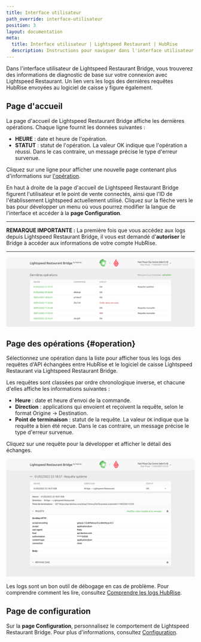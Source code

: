 ```yaml
---
title: Interface utilisateur
path_override: interface-utilisateur
position: 3
layout: documentation
meta:
  title: Interface utilisateur | Lightspeed Restaurant | HubRise
  description: Instructions pour naviguer dans l'interface utilisateur de Lightspeed Restaurant Bridge. Connectez vos apps et synchronisez vos données.
---
```


Dans l'interface utilisateur de Lightspeed Restaurant Bridge, vous trouverez des informations de diagnostic de base sur votre connexion avec Lightspeed Restaurant. Un lien vers les logs des dernières requêtes HubRise envoyées au logiciel de caisse y figure également.

## Page d'accueil

La page d'accueil de Lightspeed Restaurant Bridge affiche les dernières opérations. Chaque ligne fournit les données suivantes :

- **HEURE** : date et heure de l'opération.
- **STATUT** : statut de l'opération. La valeur OK indique que l'opération a réussi. Dans le cas contraire, un message précise le type d'erreur survenue.

Cliquez sur une ligne pour afficher une nouvelle page contenant plus d'informations sur [l'opération](#operation).

En haut à droite de la page d'accueil de Lightspeed Restaurant Bridge figurent l'utilisateur et le point de vente connectés, ainsi que l'ID de l'établissement Lightspeed actuellement utilisé. Cliquez sur la flèche vers le bas pour développer un menu où vous pourrez modifier la langue de l'interface et accéder à la **page Configuration**.

---

**REMARQUE IMPORTANTE :** La première fois que vous accédez aux logs depuis Lightspeed Restaurant Bridge, il vous est demandé d'**autoriser** le Bridge à accéder aux informations de votre compte HubRise.

---

![Page d'accueil](./images/003-2x-main-page-truncated.png)

## Page des opérations {#operation}

Sélectionnez une opération dans la liste pour afficher tous les logs des requêtes d'API échangées entre HubRise et le logiciel de caisse Lightspeed Restaurant via Lightspeed Restaurant Bridge.

Les requêtes sont classées par ordre chronologique inverse, et chacune d'elles affiche les informations suivantes :

- **Heure** : date et heure d'envoi de la commande.
- **Direction** : applications qui envoient et reçoivent la requête, selon le format Origine → Destination.
- **Point de terminaison** : statut de la requête. La valeur `OK` indique que la requête a bien été reçue. Dans le cas contraire, un message précise le type d'erreur survenue.

Cliquez sur une requête pour la développer et afficher le détail des échanges.

![Page des commandes](./images/005-2x-operations-page.png)

Les logs sont un bon outil de débogage en cas de problème. Pour comprendre comment les lire, consultez [Comprendre les logs HubRise](/docs/hubrise-logs/overview).

## Page de configuration

Sur la **page Configuration**, personnalisez le comportement de Lightspeed Restaurant Bridge. Pour plus d'informations, consultez [Configuration](/apps/lightspeed-restaurant/configuration).

